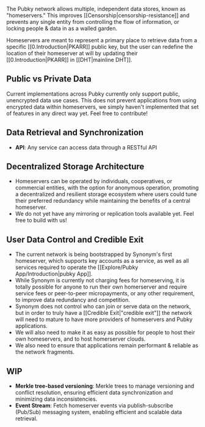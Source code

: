 The Pubky network allows multiple, independent data stores, known as "homeservers." This improves [[Censorship|censorship-resistance]] and prevents any single entity from controlling the flow of information, or locking people & data in as a walled garden. 

Homeservers are meant to represent a primary place to retrieve data from a specific [[0.Introduction|PKARR]] public key, but the user can redefine the location of their homeserver at will by updating their [[0.Introduction|PKARR]] in [[DHT|mainline DHT]]. 

## Public vs Private Data

Current implementations across Pubky currently only support public, unencrypted data use cases. This does not prevent applications from using encrypted data within homeservers, we simply haven't implemented that set of features in any direct way yet. Feel free to contribute!  

## Data Retrieval and Synchronization

- **API**: Any service can access data through a RESTful API 

## Decentralized Storage Architecture

- Homeservers can be operated by individuals, cooperatives, or commercial entities, with the option for anonymous operation, promoting a decentralized and resilient storage ecosystem where users could tune their preferred redundancy while maintaining the benefits of a central homeserver.
- We do not yet have any mirroring or replication tools available yet. Feel free to build with us!

## User Data Control and Credible Exit

- The current network is being bootstrapped by Synonym's first homeserver, which supports key accounts as a service, as well as all services required to operate the [[Explore/Pubky App/Introduction|pubky App]]. 
- While Synonym is currently not charging fees for homeserving, it is totally possible for anyone to run their own homerserver and require service fees or peer-to-peer micropayments, or any other requirement, to improve data redundancy and competition.
- Synonym does not control who can join or serve data on the network, but in order to truly have a [[Credible Exit|"credible exit"]] the network will need to mature to have more providers of homeservers and Pubky applications.
- We will also need to make it as easy as possible for people to host their own homeservers, and to host homerserver clouds.
- We also need to ensure that applications remain performant & reliable as the network fragments.

## WIP
- **Merkle tree-based versioning**: Merkle trees to manage versioning and conflict resolution, ensuring efficient data synchronization and minimizing data inconsistencies.
- **Event Stream**: Fetch homeserver events via publish-subscribe (Pub/Sub) messaging system, enabling efficient and scalable data retrieval.
